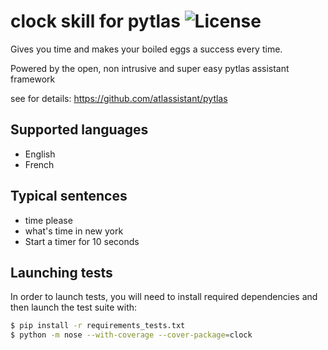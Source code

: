 clock skill for pytlas ![License]( https://img.shields.io/badge/License-GPL%20v3-blue.svg)
===============================

Gives you time and makes your boiled eggs a success every time.

Powered by the open, non intrusive and super easy pytlas assistant framework 

see for details: https://github.com/atlassistant/pytlas

Supported languages
-------------------
- English
- French

Typical sentences
-----------------
- time please
- what's time in new york
- Start a timer for 10 seconds

Launching tests
-----------------
In order to launch tests, you will need to install required dependencies and then launch the test suite with:

```bash
$ pip install -r requirements_tests.txt
$ python -m nose --with-coverage --cover-package=clock
```
